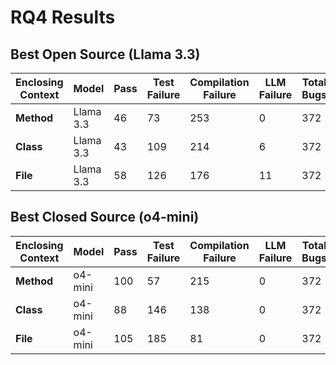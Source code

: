 # RQ4 Results

## Best Open Source (Llama 3.3)

| Enclosing Context | Model | Pass | Test Failure | Compilation Failure | LLM Failure | Total Bugs | Accuracy |
|------|-------|------|--------------|---------------------|------------|-----------|----------|
| **Method** | Llama 3.3   | 46 | 73 | 253 | 0	| 372	| 12.37% |
| **Class** | Llama 3.3   | 43 | 109 | 214 | 6	| 372	| 11.56% |
| **File** | Llama 3.3   | 58 | 126 | 176 | 11	| 372	| 15.59% |

## Best Closed Source (o4-mini)

| Enclosing Context | Model | Pass | Test Failure | Compilation Failure | LLM Failure | Total Bugs | Accuracy |
|------|-------|------|--------------|---------------------|------------|-----------|----------|
| **Method** | o4-mini   | 100 | 57 | 215 | 0	| 372	| 26.88% |
| **Class** |  o4-mini  | 88 | 146 | 138 | 0	| 372	| 21.51% |
| **File** |  o4-mini  | 105 | 185 | 81 | 0	| 372	| 28.30% |



